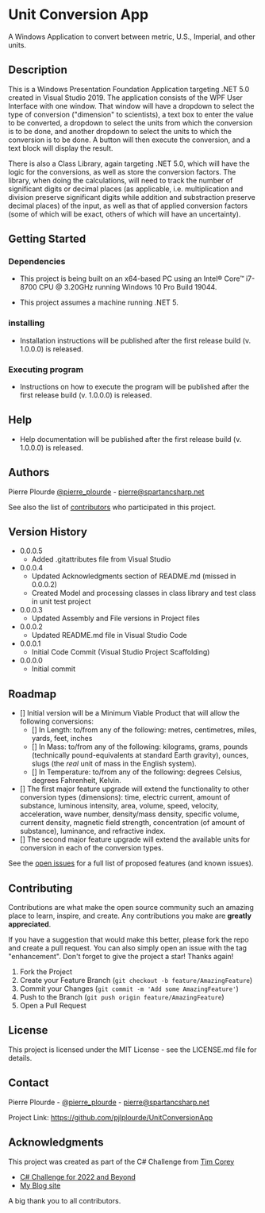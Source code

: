 # Unit Conversion App

A Windows Application to convert between metric, U.S., Imperial, and other units.

## Description

This is a Windows Presentation Foundation Application targeting .NET 5.0 created in Visual Studio 2019. The application consists of the WPF User Interface with one window. That window will have a dropdown to select the type of conversion ("dimension" to scientists), a text box to enter the value to be converted, a dropdown to select the units from which the conversion is to be done, and another dropdown to select the units to which the conversion is to be done. A button will then execute the conversion, and a text block will display the result.

There is also a Class Library, again targeting .NET 5.0, which will have the logic for the conversions, as well as store the conversion factors. The library, when doing the calculations, will need to track the number of significant digits or decimal places (as applicable, i.e. multiplication and division preserve significant digits while addition and substraction preserve decimal places) of the input, as well as that of applied conversion factors (some of which will be exact, others of which will have an uncertainty).

## Getting Started

### Dependencies

-    This project is being built on an x64-based PC using an Intel® Core™ i7-8700 CPU @ 3.20GHz running Windows 10 Pro Build 19044.

-    This project assumes a machine running .NET 5.

### installing

-    Installation instructions will be published after the first release build (v. 1.0.0.0) is released.

### Executing program

-    Instructions on how to execute the program will be published after the first release build (v. 1.0.0.0) is released.

## Help

-    Help documentation will be published after the first release build (v. 1.0.0.0) is released.

## Authors

Pierre Plourde [@pierre_plourde](https://twitter.com/pierre_plourde) - pierre@spartancsharp.net

See also the list of [contributors](https://github.com/pjlplourde/UnitConversionApp/contributors) who participated in this project.

## Version History

-    0.0.0.5
     -    Added .gitattributes file from Visual Studio
-    0.0.0.4
     -    Updated Acknowledgments section of README.md (missed in 0.0.0.2)
     -    Created Model and processing classes in class library and test class in unit test project
-    0.0.0.3
     -    Updated Assembly and File versions in Project files
-    0.0.0.2
     -    Updated README.md file in Visual Studio Code
-    0.0.0.1
     -    Initial Code Commit (Visual Studio Project Scaffolding)
-    0.0.0.0
     -    Initial commit

## Roadmap

-    [] Initial version will be a Minimum Viable Product that will allow the following conversions:
     -    [] In Length: to/from any of the following: metres, centimetres, miles, yards, feet, inches
     -    [] In Mass: to/from any of the following: kilograms, grams, pounds (technically pound-equivalents at standard Earth gravity), ounces, slugs (the _real_ unit of mass in the English system).
     -    [] In Temperature: to/from any of the following: degrees Celsius, degrees Fahrenheit, Kelvin.
-    [] The first major feature upgrade will extend the functionality to other conversion types (dimensions): time, electric current, amount of substance, luminous intensity, area, volume, speed, velocity, acceleration, wave number, density/mass density, specific volume, current density, magnetic field strength, concentration (of amount of substance), luminance, and refractive index.
-    [] The second major feature upgrade will extend the available units for conversion in each of the conversion types.

See the [open issues](https://github.com/pjlplourde/UnitConversionApp/issues) for a full list of proposed features (and known issues).

## Contributing

Contributions are what make the open source community such an amazing place to learn, inspire, and create. Any contributions you make are **greatly appreciated**.

If you have a suggestion that would make this better, please fork the repo and create a pull request. You can also simply open an issue with the tag "enhancement".
Don't forget to give the project a star! Thanks again!

1. Fork the Project
2. Create your Feature Branch (`git checkout -b feature/AmazingFeature`)
3. Commit your Changes (`git commit -m 'Add some AmazingFeature'`)
4. Push to the Branch (`git push origin feature/AmazingFeature`)
5. Open a Pull Request

## License

This project is licensed under the MIT License - see the LICENSE.md file for details.

## Contact

Pierre Plourde - [@pierre_plourde](https://twitter.com/pierre_plourde) - pierre@spartancsharp.net

Project Link: https://github.com/pjlplourde/UnitConversionApp

## Acknowledgments

This project was created as part of the C# Challenge from [Tim Corey](https://www.iamtimcorey.com/)

-    [C# Challenge for 2022 and Beyond](https://www.youtube.com/watch?v=Dn_xVbIn8iw)
-    [My Blog site](https://spartancsharp.net/)

A big thank you to all contributors.
